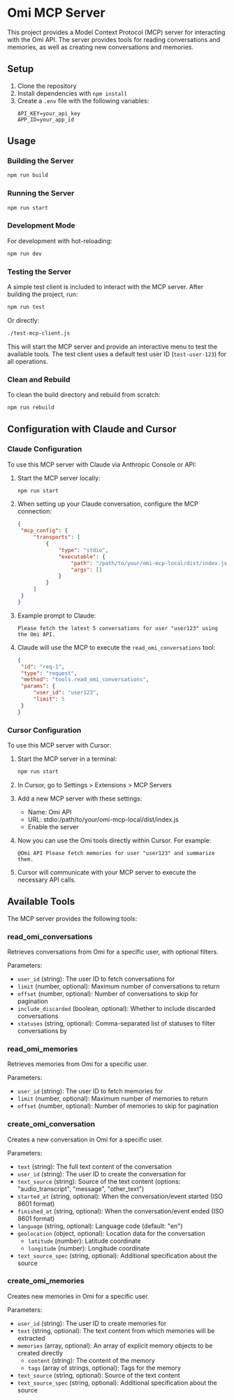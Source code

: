 # Omi MCP Server

This project provides a Model Context Protocol (MCP) server for interacting with the Omi API. The server provides tools for reading conversations and memories, as well as creating new conversations and memories.

## Setup

1. Clone the repository
2. Install dependencies with `npm install`
3. Create a `.env` file with the following variables:
   ```
   API_KEY=your_api_key
   APP_ID=your_app_id
   ```

## Usage

### Building the Server

```bash
npm run build
```

### Running the Server

```bash
npm run start
```

### Development Mode

For development with hot-reloading:

```bash
npm run dev
```

### Testing the Server

A simple test client is included to interact with the MCP server. After building the project, run:

```bash
npm run test
```

Or directly:

```bash
./test-mcp-client.js
```

This will start the MCP server and provide an interactive menu to test the available tools. The test client uses a default test user ID (`test-user-123`) for all operations.

### Clean and Rebuild

To clean the build directory and rebuild from scratch:

```bash
npm run rebuild
```

## Configuration with Claude and Cursor

### Claude Configuration

To use this MCP server with Claude via Anthropic Console or API:

1. Start the MCP server locally:

   ```bash
   npm run start
   ```

2. When setting up your Claude conversation, configure the MCP connection:

   ```json
   {
   	"mcp_config": {
   		"transports": [
   			{
   				"type": "stdio",
   				"executable": {
   					"path": "/path/to/your/omi-mcp-local/dist/index.js",
   					"args": []
   				}
   			}
   		]
   	}
   }
   ```

3. Example prompt to Claude:

   ```
   Please fetch the latest 5 conversations for user "user123" using the Omi API.
   ```

4. Claude will use the MCP to execute the `read_omi_conversations` tool:
   ```json
   {
   	"id": "req-1",
   	"type": "request",
   	"method": "tools.read_omi_conversations",
   	"params": {
   		"user_id": "user123",
   		"limit": 5
   	}
   }
   ```

### Cursor Configuration

To use this MCP server with Cursor:

1. Start the MCP server in a terminal:

   ```bash
   npm run start
   ```

2. In Cursor, go to Settings > Extensions > MCP Servers

3. Add a new MCP server with these settings:

   - Name: Omi API
   - URL: stdio:/path/to/your/omi-mcp-local/dist/index.js
   - Enable the server

4. Now you can use the Omi tools directly within Cursor. For example:

   ```
   @Omi API Please fetch memories for user "user123" and summarize them.
   ```

5. Cursor will communicate with your MCP server to execute the necessary API calls.

## Available Tools

The MCP server provides the following tools:

### read_omi_conversations

Retrieves conversations from Omi for a specific user, with optional filters.

Parameters:

- `user_id` (string): The user ID to fetch conversations for
- `limit` (number, optional): Maximum number of conversations to return
- `offset` (number, optional): Number of conversations to skip for pagination
- `include_discarded` (boolean, optional): Whether to include discarded conversations
- `statuses` (string, optional): Comma-separated list of statuses to filter conversations by

### read_omi_memories

Retrieves memories from Omi for a specific user.

Parameters:

- `user_id` (string): The user ID to fetch memories for
- `limit` (number, optional): Maximum number of memories to return
- `offset` (number, optional): Number of memories to skip for pagination

### create_omi_conversation

Creates a new conversation in Omi for a specific user.

Parameters:

- `text` (string): The full text content of the conversation
- `user_id` (string): The user ID to create the conversation for
- `text_source` (string): Source of the text content (options: "audio_transcript", "message", "other_text")
- `started_at` (string, optional): When the conversation/event started (ISO 8601 format)
- `finished_at` (string, optional): When the conversation/event ended (ISO 8601 format)
- `language` (string, optional): Language code (default: "en")
- `geolocation` (object, optional): Location data for the conversation
  - `latitude` (number): Latitude coordinate
  - `longitude` (number): Longitude coordinate
- `text_source_spec` (string, optional): Additional specification about the source

### create_omi_memories

Creates new memories in Omi for a specific user.

Parameters:

- `user_id` (string): The user ID to create memories for
- `text` (string, optional): The text content from which memories will be extracted
- `memories` (array, optional): An array of explicit memory objects to be created directly
  - `content` (string): The content of the memory
  - `tags` (array of strings, optional): Tags for the memory
- `text_source` (string, optional): Source of the text content
- `text_source_spec` (string, optional): Additional specification about the source
